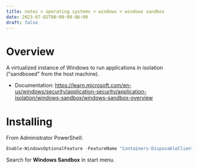 ```yaml
---
title: notes > operating systems > windows > windows sandbox
date: 2023-07-02T00:00:00-06:00
draft: false
---
```


# Overview
A virtualized instance of Windows to run applications in isolation ("sandboxed" from the host machine).
- Documentation: https://learn.microsoft.com/en-us/windows/security/application-security/application-isolation/windows-sandbox/windows-sandbox-overview

# Installing
From Administrator PowerShell:
```powershell
Enable-WindowsOptionalFeature -FeatureName "Containers-DisposableClientVM" -All -Online
```

Search for **Windows Sandbox** in start menu.
